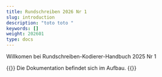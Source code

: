 ```yaml
---
title: Rundschreiben 2026 Nr 1
slug: introduction
description: "toto toto "
keywords: []
weight: 202601
type: docs
---
```


Willkomen bei Rundschreiben-Kodierer-Handbuch 2025 Nr 1

{{<alert color="info">}}
Die Dokumentation befindet sich im Aufbau.
{{</alert>}}
